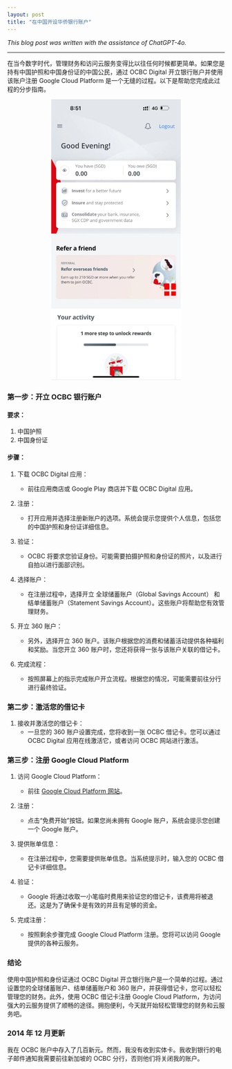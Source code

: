 ```yaml
---
layout: post
title: "在中国开设华侨银行账户"
---
```


*This blog post was written with the assistance of ChatGPT-4o.*

---

在当今数字时代，管理财务和访问云服务变得比以往任何时候都更简单。如果您是持有中国护照和中国身份证的中国公民，通过 OCBC Digital 开立银行账户并使用该账户注册 Google Cloud Platform 是一个无缝的过程。以下是帮助您完成此过程的分步指南。

<div align="center"><img src="/assets/images/ocbc/ocbc1.jpg" width="300px" /><img/></div>

### 第一步：开立 OCBC 银行账户

#### 要求：
1. 中国护照
2. 中国身份证

#### 步骤：
1. 下载 OCBC Digital 应用：
   - 前往应用商店或 Google Play 商店并下载 OCBC Digital 应用。

2. 注册：
   - 打开应用并选择注册新账户的选项。系统会提示您提供个人信息，包括您的中国护照和身份证详细信息。

3. 验证：
   - OCBC 将要求您验证身份。可能需要拍摄护照和身份证的照片，以及进行自拍以进行面部识别。

4. 选择账户：
   - 在注册过程中，选择开立 全球储蓄账户（Global Savings Account） 和 结单储蓄账户（Statement Savings Account）。这些账户将帮助您有效管理财务。

5. 开立 360 账户：
   - 另外，选择开立 360 账户。该账户根据您的消费和储蓄活动提供各种福利和奖励。当您开立 360 账户时，您还将获得一张与该账户关联的借记卡。

6. 完成流程：
   - 按照屏幕上的指示完成账户开立流程。根据您的情况，可能需要前往分行进行最终验证。

### 第二步：激活您的借记卡

1. 接收并激活您的借记卡：
   - 一旦您的 360 账户设置完成，您将收到一张 OCBC 借记卡。您可以通过 OCBC Digital 应用在线激活它，或者访问 OCBC 网站进行激活。

### 第三步：注册 Google Cloud Platform

1. 访问 Google Cloud Platform：
   - 前往 [Google Cloud Platform 网站](https://cloud.google.com/)。

2. 注册：
   - 点击“免费开始”按钮。如果您尚未拥有 Google 账户，系统会提示您创建一个 Google 账户。

3. 提供账单信息：
   - 在注册过程中，您需要提供账单信息。当系统提示时，输入您的 OCBC 借记卡详细信息。

4. 验证：
   - Google 将通过收取一小笔临时费用来验证您的借记卡，该费用将被退还。这是为了确保卡是有效的并且有足够的资金。

5. 完成注册：
   - 按照剩余步骤完成 Google Cloud Platform 注册。您将可以访问 Google 提供的各种云服务。

### 结论

使用中国护照和身份证通过 OCBC Digital 开立银行账户是一个简单的过程。通过设置您的全球储蓄账户、结单储蓄账户和 360 账户，并获得借记卡，您可以轻松管理您的财务。此外，使用 OCBC 借记卡注册 Google Cloud Platform，为访问强大的云服务提供了顺畅的途径。拥抱便利，今天就开始轻松管理您的财务和云服务吧。

### 2014 年 12 月更新

我在 OCBC 账户中存入了几百新元。然而，我没有收到实体卡。我收到银行的电子邮件通知我需要前往新加坡的 OCBC 分行，否则他们将关闭我的账户。

